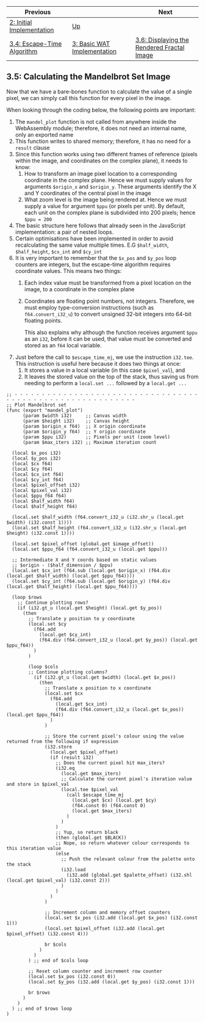 | Previous | | Next
|---|---|---
| [2: Initial Implementation](../../02%20Initial%20Implementation/) | [Up](../) | 
| [3.4: Escape-Time Algorithm](../04/) | [3: Basic WAT Implementation](../) | [3.6: Displaying the Rendered Fractal Image](../06/)

## 3.5: Calculating the Mandelbrot Set Image

Now that we have a bare-bones function to calculate the value of a single pixel, we can simply call this function for every pixel in the image.

When looking through the coding below, the following points are important:

1. The `mandel_plot` function is not called from anywhere inside the WebAssembly module; therefore, it does not need an internal name, only an exported name
1. This function writes to shared memory; therefore, it has no need for a `result` clause
1. Since this function works using two different frames of reference (pixels within the image, and coordinates on the complex plane), it needs to know:
    1.  How to transform an image pixel location to a corresponding coordinate in the complex plane.  Hence we must supply values for arguments `$origin_x` and `$origin_y`.  These arguments identify the X and Y coordinates of the central pixel in the image
    1. What zoom level is the image being rendered at.  Hence we must supply a value for argument `$ppu` (or pixels per unit).  By default, each unit on the complex plane is subdivided into 200 pixels; hence `$ppu = 200`
1. The basic structure here follows that already seen in the JavaScript implementation: a pair of nested loops.
1. Certain optimisations have been implemented in order to avoid recalculating the same value multiple times.  E.G `$half_width`, `$half_height`, `$cx_int` and `$cy_int`
1. It is very important to remember that the `$x_pos` and `$y_pos` loop counters are integers, but the escape-time algorithm requires coordinate values.  This means two things:
    1. Each index value must be transformed from a pixel location on the image, to a coordinate in the complex plane
    1. Coordinates are floating point numbers, not integers.  Therefore, we must employ type-conversion instructions (such as `f64.convert_i32_u`) to convert unsigned 32-bit integers into 64-bit floating points.  

        This also explains why although the function receives argument `$ppu` as an `i32`, before it can be used, that value must be converted and stored as an `f64` local variable.
1. Just before the call to `$escape_time_mj`, we use the instruction `i32.tee`.  This instruction is useful here because it does two things at once:
    1. It stores a value in a local variable (in this case `$pixel_val`), and
    1. It leaves the stored value on the top of the stack, thus saving us from needing to perform a `local.set ...` followed by a `local.get ...`


```wat
;; - - - - - - - - - - - - - - - - - - - - - - - - - - - - - - - - - - - - - - - - - - - - - - - - - - - - - - - - - -
;; Plot Mandelbrot set
(func (export "mandel_plot")
      (param $width i32)     ;; Canvas width
      (param $height i32)    ;; Canvas height
      (param $origin_x f64)  ;; X origin coordinate
      (param $origin_y f64)  ;; Y origin coordinate
      (param $ppu i32)       ;; Pixels per unit (zoom level)
      (param $max_iters i32) ;; Maximum iteration count

  (local $x_pos i32)
  (local $y_pos i32)
  (local $cx f64)
  (local $cy f64)
  (local $cx_int f64)
  (local $cy_int f64)
  (local $pixel_offset i32)
  (local $pixel_val i32)
  (local $ppu_f64 f64)
  (local $half_width f64)
  (local $half_height f64)

  (local.set $half_width (f64.convert_i32_u (i32.shr_u (local.get $width) (i32.const 1))))
  (local.set $half_height (f64.convert_i32_u (i32.shr_u (local.get $height) (i32.const 1))))

  (local.set $pixel_offset (global.get $image_offset))
  (local.set $ppu_f64 (f64.convert_i32_u (local.get $ppu)))

  ;; Intermediate X and Y coords based on static values
  ;; $origin - ($half_dimension / $ppu)
  (local.set $cx_int (f64.sub (local.get $origin_x) (f64.div (local.get $half_width) (local.get $ppu_f64))))
  (local.set $cy_int (f64.sub (local.get $origin_y) (f64.div (local.get $half_height) (local.get $ppu_f64))))

  (loop $rows
    ;; Continue plotting rows?
    (if (i32.gt_u (local.get $height) (local.get $y_pos))
      (then
        ;; Translate y position to y coordinate
        (local.set $cy
          (f64.add
            (local.get $cy_int)
            (f64.div (f64.convert_i32_u (local.get $y_pos)) (local.get $ppu_f64))
          )
        )

        (loop $cols
        ;; Continue plotting columns?
          (if (i32.gt_u (local.get $width) (local.get $x_pos))
            (then
              ;; Translate x position to x coordinate
              (local.set $cx
                (f64.add
                  (local.get $cx_int)
                  (f64.div (f64.convert_i32_u (local.get $x_pos)) (local.get $ppu_f64))
                )
              )
              
              ;; Store the current pixel's colour using the value returned from the following if expression
              (i32.store
                (local.get $pixel_offset)
                (if (result i32)
                  ;; Does the current pixel hit max_iters?
                  (i32.eq
                    (local.get $max_iters)
                    ;; Calculate the current pixel's iteration value and store in $pixel_val
                    (local.tee $pixel_val
                      (call $escape_time_mj
                        (local.get $cx) (local.get $cy)
                        (f64.const 0) (f64.const 0)
                        (local.get $max_iters)
                      )
                    )
                  )
                  ;; Yup, so return black
                  (then (global.get $BLACK))
                  ;; Nope, so return whatever colour corresponds to this iteration value
                  (else
                    ;; Push the relevant colour from the palette onto the stack
                    (i32.load
                      (i32.add (global.get $palette_offset) (i32.shl (local.get $pixel_val) (i32.const 2)))
                    )
                  )
                )
              )

              ;; Increment column and memory offset counters
              (local.set $x_pos (i32.add (local.get $x_pos) (i32.const 1)))
              (local.set $pixel_offset (i32.add (local.get $pixel_offset) (i32.const 4)))
               
              br $cols
            )
          )
        ) ;; end of $cols loop

        ;; Reset column counter and increment row counter
        (local.set $x_pos (i32.const 0))
        (local.set $y_pos (i32.add (local.get $y_pos) (i32.const 1)))
         
        br $rows
      )
    )
  ) ;; end of $rows loop
)
```

